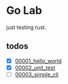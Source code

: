 # Go Lab

just testing rust.

## todos

- [x] [00001_hello_world](/00001_hello_world)
- [x] [00002_unit_test](/00002_unit_test)
- [ ] [00003_simple_cli](/00003_simple_cli)

